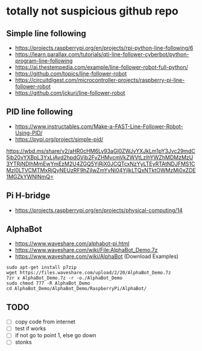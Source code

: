 # totally not suspicious github repo

## Simple line following
- https://projects.raspberrypi.org/en/projects/rpi-python-line-following/6
- https://learn.parallax.com/tutorials/qti-line-follower-cyberbot/python-program-line-following
- https://ai.thestempedia.com/example/line-follower-robot-full-python/
- https://github.com/topics/line-follower-robot
- https://circuitdigest.com/microcontroller-projects/raspberry-pi-line-follower-robot
- https://github.com/jckuri/line-follower-robot

## PID line following
- https://www.instructables.com/Make-a-FAST-Line-Follower-Robot-Using-PID/
- https://pypi.org/project/simple-pid/


https://wbd.ms/share/v2/aHR0cHM6Ly93aGl0ZWJvYXJkLm1pY3Jvc29mdC5jb20vYXBpL3YxLjAvd2hpdGVib2FyZHMvcmVkZWVtLzlhYWZhMDMzMzU3YTRjNDlhMmEwYmEzM2U4ZGQ5YjRjX0JCQTcxNzYyLTEyRTAtNDJFMS1CMzI0LTVCMTMxRjQyNEUzRF9hZjIwZmYyNi04YjlkLTQxNTktOWMzMi0xZDE1MGZkYWNlNmQ=

## Pi H-bridge
- https://projects.raspberrypi.org/en/projects/physical-computing/14

## AlphaBot
- https://www.waveshare.com/alphabot-pi.html
- https://www.waveshare.com/wiki/File:AlphaBot_Demo.7z
- https://www.waveshare.com/wiki/AlphaBot (Download Examples)

```shell
sudo apt-get install p7zip
wget https://files.waveshare.com/upload/2/20/AlphaBot_Demo.7z
7zr x AlphaBot_Demo.7z -r -o./AlphaBot_Demo
sudo chmod 777 -R AlphaBot_Demo
cd AlphaBot_Demo/AlphaBot_Demo/RaspberryPi/AlphaBot/
```

## TODO
- [ ] copy code from internet
- [ ] test if works
- [ ] if not go to point 1, else go down
- [ ] stonks
